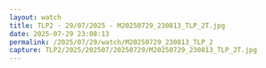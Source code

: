 ```yaml
---
layout: watch
title: TLP2 - 29/07/2025 - M20250729_230813_TLP_2T.jpg
date: 2025-07-29 23:08:13
permalink: /2025/07/29/watch/M20250729_230813_TLP_2
capture: TLP2/2025/202507/20250729/M20250729_230813_TLP_2T.jpg
---
```

